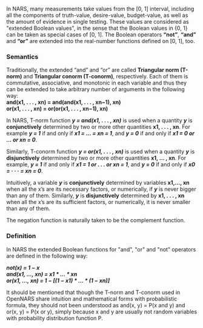 In NARS, many measurements take values from the [0, 1] interval, including all the components of truth-value, desire-value, budget-value, as well as the amount of evidence in single testing. These values are considered as "extended Boolean values", in the sense that the Boolean values in {0, 1} can be taken as special cases of [0, 1]. The Boolean operators **“not”**, **“and”** and **“or”** are extended into the real-number functions defined on [0, 1], too.

### Semantics
Traditionally, the extended “and” and “or” are called **Triangular norm (T-norm)** and **Triangular conorm (T-conorm)**, respectively. Each of them is commutative, associative, and monotonic in each variable and thus they can be extended to take arbitrary number of arguments in the following way:<br/>
__**and**(x1, . . . , xn) = **and**(and(x1, . . . , xn−1), xn)__<br/>
__**or**(x1, . . . , xn) = **or**(or(x1, . . . , xn−1), xn)__

In NARS, T-norm function ***y = and(x1, . . . , xn)*** is used when a quantity ***y*** is __conjunctively__ determined by two or more other quantities __x1, . . . , xn__. For example ***y = 1*** if and only if ***x1 = ... = xn = 1***, and ***y = 0*** if and only if ***x1 = 0 or ... or xn = 0***. 

Similarly, T-conorm function ***y = or(x1, . . . , xn)*** is used when a quantity ***y*** is __disjunctively__ determined by two or more other quantities __x1, ... , xn__. For example, ***y = 1*** if and only if ***x1 = 1 or . . . or xn = 1***, and ***y = 0*** if and only if ***x0 = · · · = xn = 0***. 

Intuitively, a variable ***y*** is __conjunctively__ determined by variables __x1,..., xn__ when all the x’s are its necessary factors, or numerically, if ***y*** is never bigger than any of them. Similarly, ***y*** is __disjunctively__ determined by __x1, . . . , xn__ when all the x’s are its sufficient factors, or numerically, it is never smaller than any of them.

The negation function is naturally taken to be the complement function.
 
### Definition
In NARS the extended Boolean functions for "and", "or" and "not" operators are defined in the following way:

***not(x) = 1 − x***<br/>
***and(x1, ..., xn) = x1 * ... * xn***<br/>
***or(x1, ..., xn) = 1 − [(1 − x1) * ... * (1 − xn)]***

It should be mentioned that though the T-norm and T-conorm used in OpenNARS share intuition and mathematical forms with probabilistic formula, they should not been understood as and(x, y) = P(x and y) and or(x, y) = P(x or y), simply because x and y are usually not random variables with probability distribution function P.

